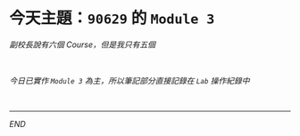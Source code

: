 # 今天主題：`90629` 的 `Module 3`

_副校長說有六個 Course，但是我只有五個_

<br>

_今日已實作 `Module 3` 為主，所以筆記部分直接記錄在 `Lab` 操作紀錄中_

<br>

___

_END_